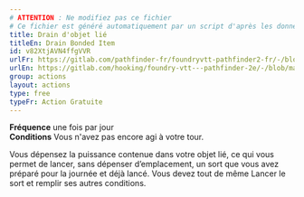 ```yaml
---
# ATTENTION : Ne modifiez pas ce fichier
# Ce fichier est généré automatiquement par un script d'après les données du module Foundry VTT officiel et de sa traduction
title: Drain d'objet lié
titleEn: Drain Bonded Item
id: v82XtjAVN4ffgVVR
urlFr: https://gitlab.com/pathfinder-fr/foundryvtt-pathfinder2-fr/-/blob/master/data/actions/v82XtjAVN4ffgVVR.htm
urlEn: https://gitlab.com/hooking/foundry-vtt---pathfinder-2e/-/blob/master/packs/data/actions.db/drain-bonded-item.json
group: actions
layout: actions
type: free
typeFr: Action Gratuite
---
```

**Fréquence** une fois par jour  
**Conditions** Vous n'avez pas encore agi à votre tour.

Vous dépensez la puissance contenue dans votre objet lié, ce qui vous permet de lancer, sans dépenser d’emplacement, un sort que vous avez préparé pour la journée et déjà lancé. Vous devez tout de même Lancer le sort et remplir ses autres conditions.  


